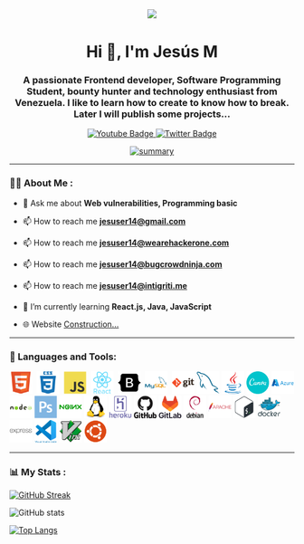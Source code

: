 
<div id="header" align="center">
    <img src="https://media.giphy.com/media/QZkpIdieotn3i/giphy.gif" width="200" />
    <h1 align="center">Hi 👋, I'm Jesús M</h1>
    <h3 align="center">A passionate Frontend developer, Software Programming Student, bounty hunter and technology enthusiast from Venezuela. I like to learn how to create to know how to break. Later I will publish some projects...</h3>
</div>

<div id="badges" align="center">    
    </a>
    <a href="https://www.youtube.com/user/jsusmaria" target="_blank">
        <img src="https://img.shields.io/youtube/channel/subscribers/UC4hHrYhWMy-iN29_3bJ7zfA?label=suscriptores&logo=youtube&style=for-the-badge"
            alt="Youtube Badge" />
    </a>
    <a href="https://twitter.com/jesuser14" target="_blank">
        <img src="https://img.shields.io/twitter/follow/jesuser14?color=blue&label=jesuser14&logo=twitter&style=for-the-badge"
            alt="Twitter Badge" />
    </a> 
   
</div>

<div id="header" align="center">
       <p dir="auto"><a target="_blank" rel="noopener noreferrer nofollow" href="https://github-profile-summary-cards.vercel.app/api/cards/profile-details?username=jesusmariabermudez&amp&show_icons=true&theme=radical"><img src="https://github-profile-summary-cards.vercel.app/api/cards/profile-details?username=jesusmariabermudez&amp&show_icons=true&theme=radical" alt="summary" data-canonical-src="https://github-profile-summary-cards.vercel.app/api/cards/profile-details?username=jesusmariabermudez&amp;theme=monokai" style="max-width: 100%;"></a></p>
 </div>


---

### 👨‍💻 About Me :

- 💬 Ask me about **Web vulnerabilities, Programming basic**

- 📫 How to reach me **jesuser14@gmail.com**
- 📫 How to reach me **jesuser14@wearehackerone.com**
- 📫 How to reach me **jesuser14@bugcrowdninja.com**
- 📫 How to reach me **jesuser14@intigriti.me**

- 🌱 I’m currently learning **React.js, Java, JavaScript**

- 🌐 Website [Construction...]()

---

<div align="left">
    <h3>🔨 Languages and Tools:</h3>
    <div>
        <img src="https://github.com/devicons/devicon/blob/master/icons/html5/html5-original.svg" title="HTML5" alt="HTML" width="40" height="40"/>&nbsp;
        <img src="https://github.com/devicons/devicon/blob/master/icons/css3/css3-plain-wordmark.svg"  title="CSS3" alt="CSS" width="40" height="40"/>&nbsp;
        <img src="https://github.com/devicons/devicon/blob/master/icons/javascript/javascript-original.svg" title="JavaScript" alt="JavaScript" width="40" height="40"/>&nbsp;
        <img src="https://github.com/devicons/devicon/blob/master/icons/react/react-original-wordmark.svg" title="React" alt="React" width="40" height="40"/>&nbsp;
        <img src="https://github.com/devicons/devicon/blob/master/icons/bootstrap/bootstrap-plain.svg" title="Bootstrap" alt="Bootstrap" width="40" height="40"/>&nbsp;
        <img src="https://github.com/devicons/devicon/blob/master/icons/mysql/mysql-original-wordmark.svg" title="MySQL"  alt="MySQL" width="40" height="40"/>&nbsp;
        <img src="https://github.com/devicons/devicon/blob/master/icons/git/git-original-wordmark.svg" title="Git" **alt="Git" width="40" height="40"/>
        <img src="https://github.com/devicons/devicon/blob/master/icons/mysql/mysql-plain.svg" title="Git" **alt="Git" width="40" height="40"/>
        <img src="https://github.com/devicons/devicon/blob/master/icons/java/java-original.svg" title="Git" **alt="Git" width="40" height="40"/>
        <img src="https://github.com/devicons/devicon/blob/master/icons/canva/canva-original.svg" title="Git" **alt="Git" width="40" height="40"/>
        <img src="https://github.com/devicons/devicon/blob/master/icons/azure/azure-original-wordmark.svg" title="Git" **alt="Git" width="40" height="40"/>
        <img src="https://github.com/devicons/devicon/blob/master/icons/nodejs/nodejs-original-wordmark.svg" title="Git" **alt="Git" width="40" height="40"/>
        <img src="https://github.com/devicons/devicon/blob/master/icons/photoshop/photoshop-plain.svg" title="Git" **alt="Git" width="40" height="40"/>             <img src="https://github.com/devicons/devicon/blob/master/icons/nginx/nginx-original.svg" title="Git" **alt="Git" width="40" height="40"/>
        <img src="https://github.com/devicons/devicon/blob/master/icons/linux/linux-original.svg" title="Git" **alt="Git" width="40" height="40"/>
        <img src="https://github.com/devicons/devicon/blob/master/icons/heroku/heroku-original-wordmark.svg" title="Git" **alt="Git" width="40" height="40"/>
        <img src="https://github.com/devicons/devicon/blob/master/icons/github/github-original-wordmark.svg" title="Git" **alt="Git" width="40" height="40"/>
        <img src="https://github.com/devicons/devicon/blob/master/icons/gitlab/gitlab-original-wordmark.svg" title="Git" **alt="Git" width="40" height="40"/>
        <img src="https://github.com/devicons/devicon/blob/master/icons/debian/debian-original-wordmark.svg" title="Git" **alt="Git" width="40" height="40"/>
        <img src="https://github.com/devicons/devicon/blob/master/icons/apache/apache-original-wordmark.svg" title="Git" **alt="Git" width="40" height="40"/>
        <img src="https://github.com/devicons/devicon/blob/master/icons/bash/bash-original.svg" title="Git" **alt="Git" width="40" height="40"/>
        <img src="https://github.com/devicons/devicon/blob/master/icons/docker/docker-original-wordmark.svg" title="Git" **alt="Git" width="40" height="40"/>
        <img src="https://github.com/devicons/devicon/blob/master/icons/express/express-original-wordmark.svg" title="Git" **alt="Git" width="40" height="40"/>
        <img src="https://github.com/devicons/devicon/blob/master/icons/vscode/vscode-original-wordmark.svg" title="Git" **alt="Git" width="40" height="40"/>
        <img src="https://github.com/devicons/devicon/blob/master/icons/vim/vim-original.svg" title="Git" **alt="Git" width="40" height="40"/>
        <img src="https://github.com/devicons/devicon/blob/master/icons/ubuntu/ubuntu-plain.svg" title="Git" **alt="Git" width="40" height="40"/>

       
</div>

---

### 📊 My Stats :

[![GitHub Streak](http://github-readme-streak-stats.herokuapp.com?user=Jesusmariabermudez&theme=onedark)](https://git.io/streak-stats)

![GitHub stats](https://github-readme-stats.vercel.app/api?username=jesusmariabermudez&show_icons=true&theme=radical)

[![Top Langs](https://github-readme-stats.vercel.app/api/top-langs/?username=jesusmariabermudez&theme=tokyonight)](https://github.com/anuraghazra/github-readme-stats)



